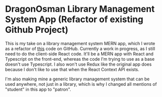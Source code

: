 # DragonOsman Library Management System App (Refactor of existing Github Project)

This is my take on a library management system MERN app, which I wrote as a refactor of [this](https://github.com/cjchirag7/lib_management) code on GitHub.  Currently a work in progress, as I still need to do the client-side React code.  It'll be a MERN app with React and Typescript on the front-end, whereas the code I'm trying to use as a base doesn't use Typescript. I also won't use Redux like the original app does because I don't like to use that when the React Context API exists.

I'm also making mine a generic library management system that can be used anywhere, not just in a library, which is why I changed all mentions of "student" in this app to "patron".